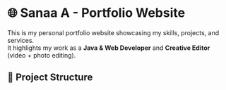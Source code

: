 # 🌐 Sanaa A - Portfolio Website

This is my personal portfolio website showcasing my skills, projects, and services.  
It highlights my work as a **Java & Web Developer** and **Creative Editor** (video + photo editing).  

## 📂 Project Structure
